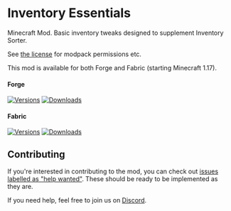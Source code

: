 # Inventory Essentials

Minecraft Mod. Basic inventory tweaks designed to supplement Inventory Sorter.

See [the license](LICENSE) for modpack permissions etc.

This mod is available for both Forge and Fabric (starting Minecraft 1.17).

#### Forge

[![Versions](http://cf.way2muchnoise.eu/versions/368825_latest.svg)](https://www.curseforge.com/minecraft/mc-mods/inventory-essentials)
[![Downloads](http://cf.way2muchnoise.eu/full_368825_downloads.svg)](https://www.curseforge.com/minecraft/mc-mods/inventory-essentials)

#### Fabric

[![Versions](http://cf.way2muchnoise.eu/versions/_latest.svg)](https://www.curseforge.com/minecraft/mc-mods/inventory-essentials-fabric)
[![Downloads](http://cf.way2muchnoise.eu/full__downloads.svg)](https://www.curseforge.com/minecraft/mc-mods/inventory-essentials-fabric)

## Contributing

If you're interested in contributing to the mod, you can check
out [issues labelled as "help wanted"](https://github.com/ModdingForBlockheads/InventoryEssentials/issues?q=is%3Aopen+is%3Aissue+label%3A%22help+wanted%22). 
These should be ready to be implemented as they are.

If you need help, feel free to join us on [Discord](https://discord.gg/scGAfXC).